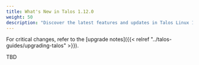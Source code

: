 ```yaml
---
title: What's New in Talos 1.12.0
weight: 50
description: "Discover the latest features and updates in Talos Linux 1.12."
---
```


For critical changes, refer to the [upgrade notes]({{< relref "../talos-guides/upgrading-talos" >}}).

TBD
